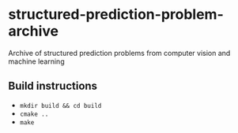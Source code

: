 # structured-prediction-problem-archive
Archive of structured prediction problems from computer vision and machine learning

## Build instructions
* `mkdir build && cd build`
* `cmake ..`
* `make`
